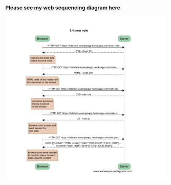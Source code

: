

### [Please see my web sequencing diagram here](https://www.websequencediagrams.com/#open=522668) ###

![](./0.4-diagram-2019-07-13.png)